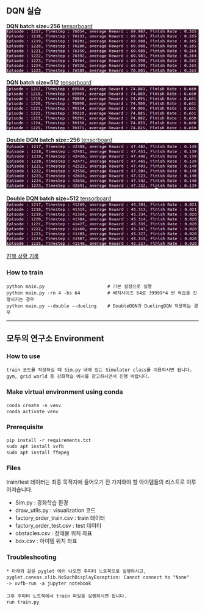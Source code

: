 ## DQN 실습

**DQN batch size=256** [tensorboard](https://tensorboard.dev/experiment/koRE2q49RgqOP4SdIaSBSQ)
![](./img/vanilla_bs256.png)

**DQN batch size=512** [tensorboard](https://tensorboard.dev/experiment/nJW4ouZuRoqnz4LubJvrXA)
![](./img/vanllia_bs512.png )

**Double DQN batch size=256** [tensorboard](https://tensorboard.dev/experiment/gFB9tnNKQ261jYRlGqFkyA)
![](./img/double_bs256.png)

**Double DQN batch size=512** [tensorboard](https://tensorboard.dev/experiment/6HZ4Z7k0SBCl1QOA9X1IbQ)
![](./img/double_bs512.png)

[진행 상황 기록](daily_review.md)

### **How to train**
    python main.py                       # 기본 설정으로 실행
    python main.py -rn 4 -bs 64          # 배치사이즈 64로 39999*4 번 학습을 진행시키는 경우
    python main.py --double --dueling    # DoubleDQN과 DuelingDQN 적용하는 경우

---

## 모두의 연구소 Environment

### **How to use**
    train 코드를 작성하실 때 Sim.py 내에 있는 Simulator class를 이용하시면 됩니다.
    gym, grid world 등 강화학습 예시를 참고하시면서 진행 바랍니다.

### **Make virtual environment using conda**
    
    conda create -n venv
    conda activate venv

### **Prerequisite**
    
    pip install -r requirements.txt
    sudo apt install xvfb
    sudo apt install ffmpeg

### **Files**
train/test 데이터는 최종 목적지에 들어오기 전 가져와야 할 아이템들의 리스트로 이루어져습니다.

- Sim.py : 강화학습 환경
- draw_utils.py : visualization 코드
- factory_order_train.csv : train 데이터
- factory_order_test.csv  : test 데이터
- obstacles.csv : 장애물 위치 좌표
- box.csv : 아이템 위치 좌표


### **Troubleshooting**
    
    * 아래와 같은 pyglet 에러 나오면 주피터 노트북으로 실행하시고,
    pyglet.canvas.xlib.NoSuchDisplayException: Cannot connect to "None"
    -> xvfb-run -a jupyter notebook

    그후 주피터 노트북에서 train 파일을 실행하시면 됩니다.
    run train.py
